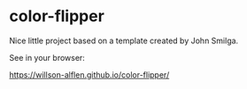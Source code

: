 # color-flipper
 Nice little project based on a template created by John Smilga.
 
 See in your browser:
 
 https://willson-alflen.github.io/color-flipper/
